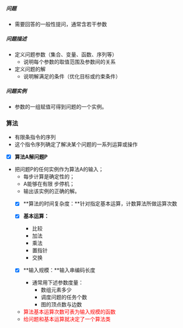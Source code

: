 #####  问题
- 需要回答的一般性提问，通常含若干参数
##### 问题描述
- 定义问题参数（集合、变量、函数、序列等）
  - 说明每个参数的取值范围及参数间的关系
- 定义问题的解
  - 说明解满足的条件（优化目标或约束条件）
##### 问题实例
- 参数的一组赋值可得到问题的一个实例。

### 算法
- 有限条指令的序列
- 这个指令序列确定了解决某个问题的一系列运算或操作
- [x] **算法A解问题P**
- 把问题P的任何实例作为算法A的输入；
  - 每步计算是确定性的；
  - A能够在有限 步停机；
  - 输出该实例的正确的解。 
  - [x] **算法的时间复杂度：**针对指定基本运算，计数算法所做运算次数
  - [x] **基本运算：** 
    - 比较
    - 加法
    - 乘法
    - 置指针
    - 交换

  - [x] **输入规模：**输入串编码长度
    - 通常用下述参数度量：
      - 数组元素多少
      - 调度问题的任务个数
      - 图的顶点数与边数
  - <font color=#FF0000>  算法基本运算次数可表为输入规模的函数  </font> 
  - <font color=#FF0000>  给问题和基本运算就决定了一个算法类  </font> 

